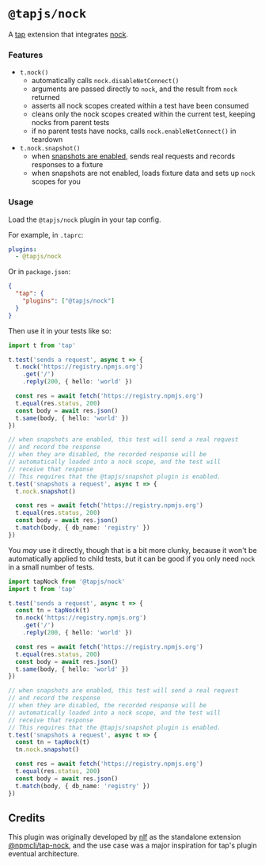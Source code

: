 # `@tapjs/nock`

A [tap](https://node-tap.org) extension that integrates
[nock](https://github.com/nock/nock).

### Features

- `t.nock()`
  - automatically calls `nock.disableNetConnect()`
  - arguments are passed directly to `nock`, and the result from
    `nock` returned
  - asserts all nock scopes created within a test have been
    consumed
  - cleans only the nock scopes created within the current test,
    keeping nocks from parent tests
  - if no parent tests have nocks, calls
    `nock.enableNetConnect()` in teardown
- `t.nock.snapshot()`
  - when [snapshots are
    enabled](https://node-tap.org/docs/api/snapshot-testing/#testing-output-with-snapshots),
    sends real requests and records responses to a fixture
  - when snapshots are not enabled, loads fixture data and sets
    up `nock` scopes for you

### Usage

Load the `@tapjs/nock` plugin in your tap config.

For example, in `.taprc`:

```yaml
plugins:
  - @tapjs/nock
```

Or in `package.json`:

```json
{
  "tap": {
    "plugins": ["@tapjs/nock"]
  }
}
```

Then use it in your tests like so:

```ts
import t from 'tap'

t.test('sends a request', async t => {
  t.nock('https://registry.npmjs.org')
    .get('/')
    .reply(200, { hello: 'world' })

  const res = await fetch('https://registry.npmjs.org')
  t.equal(res.status, 200)
  const body = await res.json()
  t.same(body, { hello: 'world' })
})

// when snapshots are enabled, this test will send a real request
// and record the response
// when they are disabled, the recorded response will be
// automatically loaded into a nock scope, and the test will
// receive that response
// This requires that the @tapjs/snapshot plugin is enabled.
t.test('snapshots a request', async t => {
  t.nock.snapshot()

  const res = await fetch('https://registry.npmjs.org')
  t.equal(res.status, 200)
  const body = await res.json()
  t.match(body, { db_name: 'registry' })
})
```

You _may_ use it directly, though that is a bit more clunky,
because it won't be automatically applied to child tests, but it
can be good if you only need `nock` in a small number of tests.

```ts
import tapNock from '@tapjs/nock'
import t from 'tap'

t.test('sends a request', async t => {
  const tn = tapNock(t)
  tn.nock('https://registry.npmjs.org')
    .get('/')
    .reply(200, { hello: 'world' })

  const res = await fetch('https://registry.npmjs.org')
  t.equal(res.status, 200)
  const body = await res.json()
  t.same(body, { hello: 'world' })
})

// when snapshots are enabled, this test will send a real request
// and record the response
// when they are disabled, the recorded response will be
// automatically loaded into a nock scope, and the test will
// receive that response
// This requires that the @tapjs/snapshot plugin is enabled.
t.test('snapshots a request', async t => {
  const tn = tapNock(t)
  tn.nock.snapshot()

  const res = await fetch('https://registry.npmjs.org')
  t.equal(res.status, 200)
  const body = await res.json()
  t.match(body, { db_name: 'registry' })
})
```

## Credits

This plugin was originally developed by
[nlf](https://github.com/nlf) as the standalone extension
[@npmcli/tap-nock](https://github.com/npm/tap-nock), and the use
case was a major inspiration for tap's plugin eventual
architecture.
